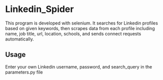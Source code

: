 # Linkedin_Spider
This program is developed with selenium. It searches for Linkedin profiles based on given keywords, then scrapes data from each profile including name, job title, url, location, schools, and sends connect requests automatically.

## Usage
Enter your own Linkedin username, password, and search_query in the parameters.py file